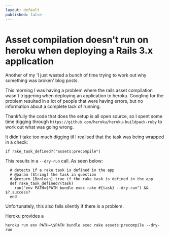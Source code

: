 ```yaml
---
layout: default
published: false
---
```


# Asset compilation doesn't run on heroku when deploying a Rails 3.x application

Another of my 'I just wasted a bunch of time trying to work out why something was broken' blog posts.

This morning I was having a problem where the rails asset compilation wasn't triggering when deploying an application to heroku. Googling for the problem resulted in a lot of people that were having errors, but no information about a complete lack of running.

Thankfully the code that does the setup is all open source, so I spent some time digging through `https://github.com/heroku/heroku-buildpack-ruby` to work out what was going wrong.

It didn't take too much digging til I realised that the task was being wrapped in a check:
```
if rake_task_defined?("assets:precompile")
```

This results in a `--dry-run` call. As seen below:
```
  # detects if a rake task is defined in the app
  # @param [String] the task in question
  # @return [Boolean] true if the rake task is defined in the app
  def rake_task_defined?(task)
    run("env PATH=$PATH bundle exec rake #{task} --dry-run") && $?.success?
  end
```

Unfortunately, this also fails silently if there is a problem.

Heroku provides a 
```
heroku run env PATH=\$PATH bundle exec rake assets:precompile --dry-run
```